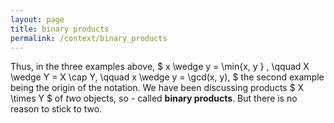 ```yaml
---
layout: page
title: binary products
permalink: /context/binary_products
---
```

Thus, in the three examples above, $ x \wedge y = \min{x, y } , \qquad X \wedge Y = X \cap Y, \qquad x \wedge y = \gcd(x, y), $ the second example being the origin of the notation. We have been discussing products $ X \times Y $ of *two* objects, so - called **binary products**. But there is no reason to stick to two.
